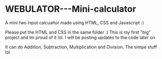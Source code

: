 # WEBULATOR---Mini-calculator
A mini two input calcualtor made using HTML, CSS and Javascript :)

Please put the HTML and CSS in the same folder :)
This is my first "big" project and Im proud of it lol. I will be posting updates to the code later on

It can do Addition, Subtraction, Multiplication and Division. The simpe stuff lol
